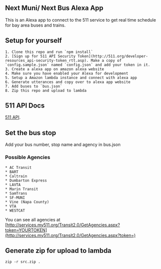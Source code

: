 ## Next Muni/ Next Bus Alexa App

This is an Alexa app to connect to the 511 service to get real time schedule for bay area buses and trains.

## Setup for yourself
    1. Clone this repo and run `npm install`
    2. [Sign up for 511 API Security Token](http://511.org/developer-resources_api-security-token_rtt.asp). Make a copy of `config.sample.json` named `config.json` and add your token in it.
    3. Create a alexa app on amazon alexa website
    4. Make sure you have enabled your Alexa for development
    5. Setup a Amazon lambda instance and connect with alexa app
    6. Generate utterances and copy over to alexa app website
    7. Add buses to `bus.json`
    8. Zip this repo and upload to lambda


## 511 API Docs

[511 API](http://assets.511.org/pdf/RTT%20API%20V2.0%20Reference.pdf).


## Set the bus stop

Add your bus number, stop name and agency in bus.json

### Possible Agencies

    * AC Transit
    * BART
    * Caltrain
    * Dumbarton Express
    * LAVTA
    * Marin Transit
    * SamTrans
    * SF-MUNI
    * Vine (Napa County)
    * VTA
    * WESTCAT

You can see all agencies at [http://services.my511.org/Transit2.0/GetAgencies.aspx?token=YOURTOKEN](http://services.my511.org/Transit2.0/GetAgencies.aspx?token=)

## Generate zip for upload to lambda
    zip -r src.zip .
